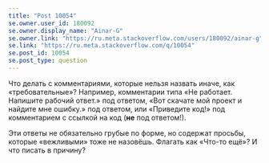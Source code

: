 ```yaml
---
title: "Post 10054"
se.owner.user_id: 180092
se.owner.display_name: "Ainar-G"
se.owner.link: "https://ru.meta.stackoverflow.com/users/180092/ainar-g"
se.link: "https://ru.meta.stackoverflow.com/q/10054"
se.post_id: 10054
se.post_type: question
---
```


<p>
Что делать с комментариями, которые нельзя назвать иначе, как
«требовательные»?  Например, комментарии типа «Не работает.  Напишите
рабочий ответ.» под ответом, «Вот скачате мой проект и найдите мне
ошибку.» под ответом, или «Приведите код!» под комментарием с ссылкой на
код (<strong>не</strong> под ответом!).
</p>
<p>
Эти ответы не обязательно грубые по форме, но содержат просьбы, которые
«вежливыми» тоже не назовёшь.  Флагать как «Что-то ещё»?  И что писать
в причину?
</p>
